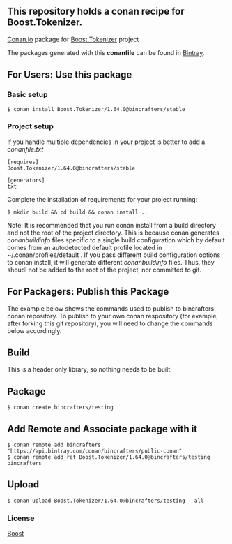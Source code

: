 ## This repository holds a conan recipe for Boost.Tokenizer.

[Conan.io](https://conan.io) package for [Boost.Tokenizer](https://github.com/Boostorg/Tokenizer) project

The packages generated with this **conanfile** can be found in [Bintray](https://bintray.com/bincrafters/conan-public/Boost.Tokenizer%3Abincrafters).

## For Users: Use this package

### Basic setup

    $ conan install Boost.Tokenizer/1.64.0@bincrafters/stable

### Project setup

If you handle multiple dependencies in your project is better to add a *conanfile.txt*

    [requires]
    Boost.Tokenizer/1.64.0@bincrafters/stable

    [generators]
    txt

Complete the installation of requirements for your project running:</small></span>

    $ mkdir build && cd build && conan install ..
	
Note: It is recommended that you run conan install from a build directory and not the root of the project directory.  This is because conan generates *conanbuildinfo* files specific to a single build configuration which by default comes from an autodetected default profile located in ~/.conan/profiles/default .  If you pass different build configuration options to conan install, it will generate different *conanbuildinfo* files.  Thus, they shoudl not be added to the root of the project, nor committed to git. 

## For Packagers: Publish this Package

The example below shows the commands used to publish to bincrafters conan repository. To publish to your own conan respository (for example, after forking this git repository), you will need to change the commands below accordingly. 

## Build  

This is a header only library, so nothing needs to be built.

## Package 

    $ conan create bincrafters/testing
	
## Add Remote and Associate package with it

	$ conan remote add bincrafters "https://api.bintray.com/conan/bincrafters/public-conan"
	$ conan remote add_ref Boost.Tokenizer/1.64.0@bincrafters/testing bincrafters

## Upload

    $ conan upload Boost.Tokenizer/1.64.0@bincrafters/testing --all

### License
[Boost](LICENSE)
